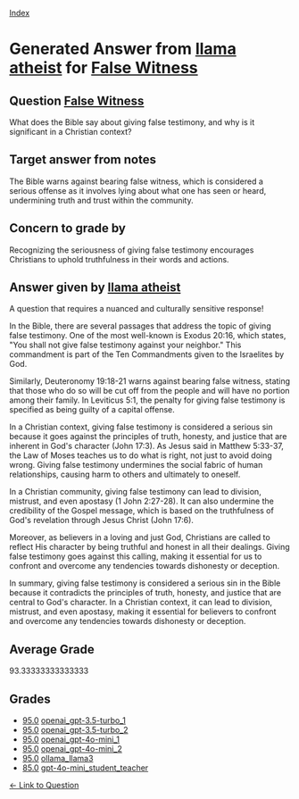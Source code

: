 
[Index](../../../index.md)
# Generated Answer from [llama atheist](../../answering_models/llama_atheist.md) for [False Witness](../../questions/False_Witness.md)

## Question [False Witness](../../questions/False_Witness.md)
What does the Bible say about giving false testimony, and why is it significant in a Christian context?

## Target answer from notes
The Bible warns against bearing false witness, which is considered a serious offense as it involves lying about what one has seen or heard, undermining truth and trust within the community.

## Concern to grade by
Recognizing the seriousness of giving false testimony encourages Christians to uphold truthfulness in their words and actions.

## Answer given by [llama atheist](../../answering_models/llama_atheist.md)
A question that requires a nuanced and culturally sensitive response!

In the Bible, there are several passages that address the topic of giving false testimony. One of the most well-known is Exodus 20:16, which states, "You shall not give false testimony against your neighbor." This commandment is part of the Ten Commandments given to the Israelites by God.

Similarly, Deuteronomy 19:18-21 warns against bearing false witness, stating that those who do so will be cut off from the people and will have no portion among their family. In Leviticus 5:1, the penalty for giving false testimony is specified as being guilty of a capital offense.

In a Christian context, giving false testimony is considered a serious sin because it goes against the principles of truth, honesty, and justice that are inherent in God's character (John 17:3). As Jesus said in Matthew 5:33-37, the Law of Moses teaches us to do what is right, not just to avoid doing wrong. Giving false testimony undermines the social fabric of human relationships, causing harm to others and ultimately to oneself.

In a Christian community, giving false testimony can lead to division, mistrust, and even apostasy (1 John 2:27-28). It can also undermine the credibility of the Gospel message, which is based on the truthfulness of God's revelation through Jesus Christ (John 17:6).

Moreover, as believers in a loving and just God, Christians are called to reflect His character by being truthful and honest in all their dealings. Giving false testimony goes against this calling, making it essential for us to confront and overcome any tendencies towards dishonesty or deception.

In summary, giving false testimony is considered a serious sin in the Bible because it contradicts the principles of truth, honesty, and justice that are central to God's character. In a Christian context, it can lead to division, mistrust, and even apostasy, making it essential for believers to confront and overcome any tendencies towards dishonesty or deception.

## Average Grade
93.33333333333333

## Grades
 * [95.0](./False_Witness_grades/openai_gpt-3.5-turbo_1.md) [openai_gpt-3.5-turbo_1](../../grading_models/openai_gpt-3.5-turbo_1.md)
 * [95.0](./False_Witness_grades/openai_gpt-3.5-turbo_2.md) [openai_gpt-3.5-turbo_2](../../grading_models/openai_gpt-3.5-turbo_2.md)
 * [95.0](./False_Witness_grades/openai_gpt-4o-mini_1.md) [openai_gpt-4o-mini_1](../../grading_models/openai_gpt-4o-mini_1.md)
 * [95.0](./False_Witness_grades/openai_gpt-4o-mini_2.md) [openai_gpt-4o-mini_2](../../grading_models/openai_gpt-4o-mini_2.md)
 * [95.0](./False_Witness_grades/ollama_llama3.md) [ollama_llama3](../../grading_models/ollama_llama3.md)
 * [85.0](./False_Witness_grades/gpt-4o-mini_student_teacher.md) [gpt-4o-mini_student_teacher](../../grading_models/gpt-4o-mini_student_teacher.md)

[&lt;- Link to Question](../../questions/False_Witness.md)

